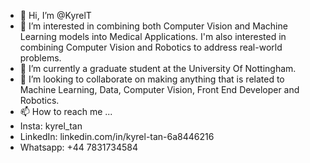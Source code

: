 - 👋 Hi, I’m @KyrelT
- 👀 I’m interested in combining both Computer Vision and Machine Learning models into Medical Applications. I'm also interested in combining Computer Vision and Robotics to address real-world problems.
- 🌱 I’m currently a graduate student at the University Of Nottingham.
- 💞️ I’m looking to collaborate on making anything that is related to Machine Learning, Data, Computer Vision, Front End Developer and Robotics.
- 📫 How to reach me ...
- Insta: kyrel_tan
- LinkedIn: linkedin.com/in/kyrel-tan-6a8446216
- Whatsapp: +44 7831734584

<!---
KyrelT/KyrelT is a ✨ special ✨ repository because its `README.md` (this file) appears on your GitHub profile.
You can click the Preview link to take a look at your changes.
--->
